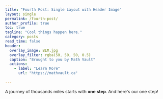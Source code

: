 ```yaml
---
title: "Fourth Post: Single Layout with Header Image"
layout: single
permalink: /fourth-post/
author_profile: true
toc: true
tagline: "Cool things happen here."
category: posts
read_time: false
header:
  overlay_image: BLM.jpg
  overlay_filter: rgba(50, 50, 50, 0.5)
  caption: "Brought to you by Math Vault"
  actions:
    - label: "Learn More"
      url: "https://mathvault.ca"
      
---
```


A journey of thousands miles starts with **one step**. And here's our one step!
